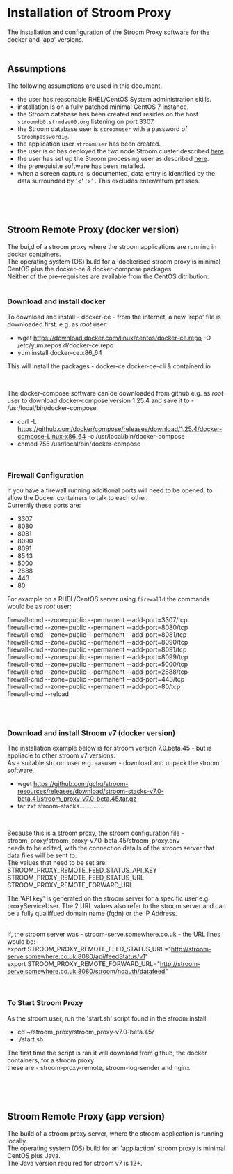 # Installation of Stroom Proxy
The installation and configuration of the Stroom Proxy software for the docker and 'app' versions.  
&nbsp;


## Assumptions
The following assumptions are used in this document.
- the user has reasonable RHEL/CentOS System administration skills.
- installation is on a fully patched minimal CentOS 7 instance.
- the Stroom database has been created and resides on the host `stroomdb0.strmdev00.org` listening on port 3307.
- the Stroom database user is `stroomuser` with a password of `Stroompassword1@`.
- the application user `stroomuser` has been created.
- the user is or has deployed the two node Stroom cluster described [here](InstallHowTo.md#storage-scenario "HOWTO Storage Scenario").
- the user has set up the Stroom processing user as described [here](InstallProcessingUserSetupHowTo.md "Processing User Setup").
- the prerequisite software has been installed.
- when a screen capture is documented, data entry is identified by the data surrounded by '<__' '__>' . This excludes enter/return presses.  

&nbsp;  

&nbsp;  

## Stroom Remote Proxy (docker version)

The bui,d of a stroom proxy where the stroom applications are running in docker containers.  
The operating system (OS) build for a 'dockerised stroom proxy is minimal CentOS plus the docker-ce & docker-compose packages.  
Neither of the pre-requisites are available from the CentOS ditribution.  
&nbsp;  


### Download and install docker
To download and install - docker-ce - from the internet, a new 'repo' file is downloaded first. 
e.g. as *root* user:
&nbsp;  

- wget https://download.docker.com/linux/centos/docker-ce.repo -O /etc/yum.repos.d/docker-ce.repo
- yum install docker-ce.x86_64

This will install the packages - docker-ce docker-ce-cli & containerd.io

&nbsp;  

The docker-compose software can de downloaded from github 
e.g. as *root* user to download docker-compose version 1.25.4 and save it to -  /usr/local/bin/docker-compose 
- curl -L https://github.com/docker/compose/releases/download/1.25.4/docker-compose-Linux-x86_64 -o /usr/local/bin/docker-compose
- chmod 755 /usr/local/bin/docker-compose

&nbsp;  


### Firewall Configuration

If you have a firewall running additional ports will need to be opened, to allow the Docker containers to talk to each other.  
Currently these ports are:  

- 3307
- 8080
- 8081
- 8090
- 8091
- 8543
- 5000
- 2888
- 443
- 80

For example on a RHEL/CentOS server using `firewalld` the commands would be as *root* user:  

firewall-cmd --zone=public --permanent --add-port=3307/tcp  
firewall-cmd --zone=public --permanent --add-port=8080/tcp  
firewall-cmd --zone=public --permanent --add-port=8081/tcp  
firewall-cmd --zone=public --permanent --add-port=8090/tcp  
firewall-cmd --zone=public --permanent --add-port=8091/tcp  
firewall-cmd --zone=public --permanent --add-port=8099/tcp  
firewall-cmd --zone=public --permanent --add-port=5000/tcp  
firewall-cmd --zone=public --permanent --add-port=2888/tcp  
firewall-cmd --zone=public --permanent --add-port=443/tcp  
firewall-cmd --zone=public --permanent --add-port=80/tcp  
firewall-cmd --reload  

&nbsp;  
&nbsp;  

### Download and install Stroom v7 (docker version)
The installation example below is for stroom version 7.0.beta.45 - but is appliacle to other stroom v7 versions.  
As a suitable stroom user e.g. aasuser - download and unpack the stroom software. 

- wget https://github.com/gchq/stroom-resources/releases/download/stroom-stacks-v7.0-beta.41/stroom_proxy-v7.0-beta.45.tar.gz
- tar zxf stroom-stacks…………..

&nbsp;  

Because this is a stroom proxy, the stroom configuration file - stroom_proxy/stroom_proxy-v7.0-beta.45/stroom_proxy.env  
needs to be edited, with the connection details of the stroom server that data files will be sent to.  
The values that need to be set are:  
STROOM_PROXY_REMOTE_FEED_STATUS_API_KEY  
STROOM_PROXY_REMOTE_FEED_STATUS_URL  
STROOM_PROXY_REMOTE_FORWARD_URL  

The 'API key' is generated on the stroom server for a specific user e.g. proxyServiceUser. 
The 2 URL values also refer to the stroom server and can be a fully qualiffued domain name (fqdn) or the IP Address.  
&nbsp;  

If, the stroom server was - stroom-serve.somewhere.co.uk - the URL lines would be:  
export STROOM_PROXY_REMOTE_FEED_STATUS_URL="http://stroom-serve.somewhere.co.uk:8080/api/feedStatus/v1"  
export STROOM_PROXY_REMOTE_FORWARD_URL="http://stroom-serve.somewhere.co.uk:8080/stroom/noauth/datafeed"

&nbsp;  

### To Start Stroom Proxy
As the stroom user, run the 'start.sh' script found in the stroom install:

- cd ~/stroom_proxy/stroom_proxy-v7.0-beta.45/
- ./start.sh  

The first time the script is ran it will download from github, the docker containers, for a stroom proxy  
these are - stroom-proxy-remote, stroom-log-sender and nginx

&nbsp;  

&nbsp;  

## Stroom Remote Proxy (app version)

The build of a stroom proxy server, where the stroom application is running locally.  
The operating system (OS) build for an 'appliaction' stroom proxy is minimal CentOS plus Java.  
The Java version required for stroom v7 is 12+. 
&nbsp;  









